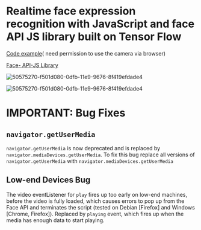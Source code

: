 <h1>Realtime face expression recognition with JavaScript and face API JS library built on Tensor Flow </h1>


[Code example](https://bit.ly/3iSNKQ2)( need permission to use the camera via browser)

[Face- API-JS Library](https://github.com/justadudewhohacks/face-api.js)



![50575270-f501d080-0dfb-11e9-9676-8f419efdade4](https://user-images.githubusercontent.com/4931735/106178381-74e3fb80-6178-11eb-94ed-c5ec7e3c2b8a.png)


![50575270-f501d080-0dfb-11e9-9676-8f419efdade4](https://user-images.githubusercontent.com/4931735/106178381-74e3fb80-6178-11eb-94ed-c5ec7e3c2b8a.png)



# IMPORTANT: Bug Fixes

## `navigator.getUserMedia`

`navigator.getUserMedia` is now deprecated and is replaced by `navigator.mediaDevices.getUserMedia`. To fix this bug replace all versions of `navigator.getUserMedia` with `navigator.mediaDevices.getUserMedia`

## Low-end Devices Bug

The video eventListener for `play` fires up too early on low-end machines, before the video is fully loaded, which causes errors to pop up from the Face API and terminates the script (tested on Debian [Firefox] and Windows [Chrome, Firefox]). Replaced by `playing` event, which fires up when the media has enough data to start playing.
